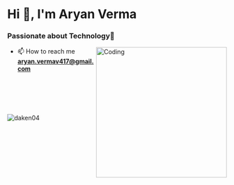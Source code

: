 <h1>Hi 👋, I'm Aryan Verma</h1>
<h3>Passionate about Technology🚀</h3>
<img align="right" alt="Coding" width="300" src="https://miro.medium.com/v2/resize:fit:640/format:webp/1*um19N_oeTKlmrHMov0O5bA.gif">

- 📫 How to reach me **aryan.vermav417@gmail.com**

<br>
<br>
<br>

<br>
<p>
  <img align="center" src="https://github-readme-stats.vercel.app/api/top-langs?username=daken04&show_icons=true&locale=en&layout=compact" alt="daken04" />
</p>
